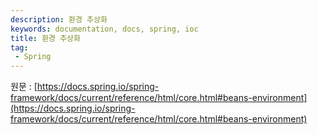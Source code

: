 ```yaml
---
description: 환경 추상화
keywords: documentation, docs, spring, ioc
title: 환경 추상화
tag:
 - Spring
---
```


원문 : [https://docs.spring.io/spring-framework/docs/current/reference/html/core.html#beans-environment](https://docs.spring.io/spring-framework/docs/current/reference/html/core.html#beans-environment)